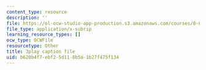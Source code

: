 ```yaml
---
content_type: resource
description: ''
file: https://ol-ocw-studio-app-production.s3.amazonaws.com/courses/8-01sc-classical-mechanics-fall-2016/b620b4f7ebf25d118b5a1b27f475f134_RBaBEjzMr4E.vtt
file_type: application/x-subrip
learning_resource_types: []
ocw_type: OCWFile
resourcetype: Other
title: 3play caption file
uid: b620b4f7-ebf2-5d11-8b5a-1b27f475f134
---
```

